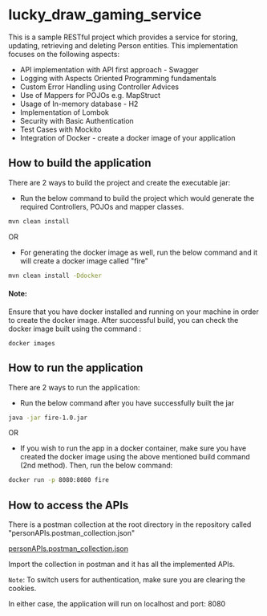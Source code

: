 # lucky_draw_gaming_service

This is a sample RESTful project which provides a service for storing, updating,
retrieving and deleting Person entities.
This implementation focuses on the following aspects:
* API implementation with API first approach - Swagger
* Logging with Aspects Oriented Programming fundamentals
* Custom Error Handling using Controller Advices
* Use of Mappers for POJOs e.g. MapStruct
* Usage of In-memory database - H2
* Implementation of Lombok
* Security with Basic Authentication
* Test Cases with Mockito
* Integration of Docker - create a docker image of your application

## How to build the application

There are 2 ways to build the project and create the executable jar:

* Run the below command to build the project which would generate the required Controllers, POJOs and mapper classes.
```bash
mvn clean install
````
OR 

* For generating the docker image as well, run the below command and it will create a docker image called "fire"
```bash
mvn clean install -Ddocker
```
#### Note: 
Ensure that you have docker installed and running on your machine in order to create the docker image.
After successful build, you can check the docker image built using the command :

    docker images

## How to run the application

There are 2 ways to run the application:

* Run the below command after you have successfully built the jar
```bash
java -jar fire-1.0.jar
```
OR 

* If you wish to run the app in a docker container, make sure you have created the docker image using the above mentioned build command (2nd method). Then, run the below command:
```bash
docker run -p 8080:8080 fire
```    
    
## How to access the APIs

There is a postman collection at the root directory in the repository called "personAPIs.postman_collection.json"

[personAPIs.postman_collection.json](https://github.com/VivekThusu/fire/blob/master/personAPIs.postman_collection.json)    

Import the collection in postman and it has all the implemented APIs.

`Note`: To switch users for authentication, make sure you are clearing the cookies.

In either case, the application will run on localhost and port: 8080

